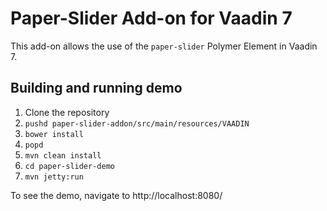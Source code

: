 # Paper-Slider Add-on for Vaadin 7

This add-on allows the use of the `paper-slider` Polymer Element in Vaadin 7.

## Building and running demo

1. Clone the repository
1. `pushd paper-slider-addon/src/main/resources/VAADIN`
1. `bower install`
1. `popd`
1. `mvn clean install`
1. `cd paper-slider-demo`
1. `mvn jetty:run`

To see the demo, navigate to http://localhost:8080/

